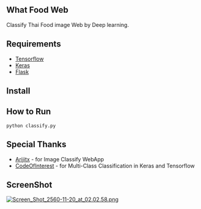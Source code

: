 ## What Food Web
Classify Thai Food image Web by Deep learning.

## Requirements
* [Tensorflow](https://www.tensorflow.org)
* [Keras](https://keras.io/)
* [Flask](http://flask.pocoo.org/)

## Install

## How to Run
```
python classify.py
```

## Special Thanks
* [Arijitx](https://github.com/arijitx/learning-deep-learning-/tree/master/Examples/img_classifier_webapp) - for Image Classify WebApp
* [CodeOfInterest](http://www.codesofinterest.com/2017/08/bottleneck-features-multi-class-classification-keras.html) - for Multi-Class Classification in Keras and Tensorflow

## ScreenShot
[![Screen_Shot_2560-11-20_at_02.02.58.png](https://s18.postimg.org/xgizbegjd/Screen_Shot_2560-11-20_at_02.02.58.png)](https://postimg.org/image/m46dtm7ud/)
